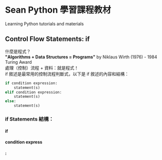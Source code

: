 # Sean Python 學習課程教材
Learning Python tutorials and materials<br>
<h2>Control Flow Statements: if</h2>
什麼是程式？<br>
<strong>"Algorithms + Data Structures = Programs"</strong> by Niklaus Wirth (1976) - 1984 Turing Award<br>
處理（控制）流程 + 資料：就是程式！<br>
if 敘述是最常用的控制流程判斷式，以下是 if 敘述的內容和結構：<br>

```Python
if condition expression:
	statement(s)
elif condition expression:
	statement(s)
else:
	statement(s)
```
<h3>if Statements 結構：</h3>
<h4>if</h4>
<h4>condition express</h4>
<h4>:</h4>

